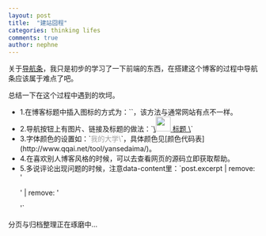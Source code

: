 ```yaml
---
layout: post
title:  "建站囧程"
categories: thinking lifes
comments: true
author: nephne
---
```

关于[导航条][导航条]，我只是初步的学习了一下前端的东西，在搭建这个博客的过程中导航条应该属于难点了吧。

<!--more-->
总结一下在这个过程中遇到的坎坷。
<ul>
	<li>1.在博客标题中插入图标的方式为：`<link rel="shortcut icon" href="{{ site.baseurl }}/favicon.ico"/>`，该方法与通常网站有点不一样。</li>
	<li>2.导航按钮上有图片、链接及标题的做法：`<a class="navbar-brand" href="/">\<img width="30" width="30" src="/assets/wbsite.jpg"/> 标题 \</a>`</li>
	<li>3.字体颜色的设置如：`<font color="#9D9D9D">我的大学\</font>`，具体颜色见[颜色代码表](http://www.qqai.net/tool/yansedaima/)。</li>
	<li>4.在喜欢别人博客风格的时候，可以去查看网页的源码立即获取帮助。</li>
	<li>5.多说评论出现问题的时候，注意data-content里：`post.excerpt | remove: '<p>' | remove: '</p>'`</li>
</ul>

分页与归档整理正在琢磨中...

[导航条]:(http://www.blog.csdn.net/a316212802/article/details/25004549)